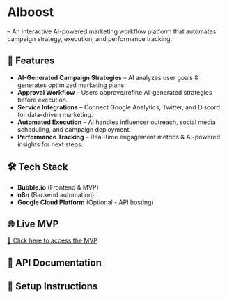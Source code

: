 # Alboost
– An interactive AI-powered marketing workflow platform that automates campaign strategy, execution, and performance tracking.

## 🌟 Features  
- **AI-Generated Campaign Strategies** – AI analyzes user goals & generates optimized marketing plans.  
- **Approval Workflow** – Users approve/refine AI-generated strategies before execution.  
- **Service Integrations** – Connect Google Analytics, Twitter, and Discord for data-driven marketing.  
- **Automated Execution** – AI handles influencer outreach, social media scheduling, and campaign deployment.  
- **Performance Tracking** – Real-time engagement metrics & AI-powered insights for next steps.  

## 🛠️ Tech Stack  
- **Bubble.io** (Frontend & MVP)  
- **n8n** (Backend automation)  
- **Google Cloud Platform** (Optional - API hosting)  

## 🌐 Live MVP  
[🔗 Click here to access the MVP]([https://your-bubble-app.bubbleapps.io/version-test](https://foralindor24.bubbleapps.io/version-test/ai_landing_page_2?debug_mode=true))  

## 📡 API Documentation  


## 📄 Setup Instructions  
